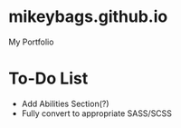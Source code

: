 # mikeybags.github.io
My Portfolio

# To-Do List
* Add Abilities Section(?)
* Fully convert to appropriate SASS/SCSS

